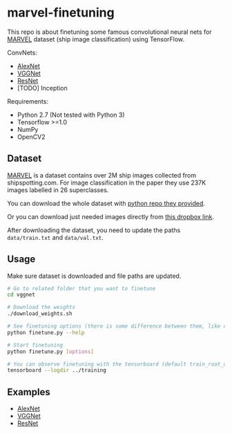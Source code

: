 # marvel-finetuning

This repo is about finetuning some famous convolutional neural nets for [MARVEL](https://github.com/avaapm/marveldataset2016) dataset (ship image classification) using TensorFlow.

ConvNets:

 * [AlexNet](https://papers.nips.cc/paper/4824-imagenet-classification-with-deep-convolutional-neural-networks.pdf)
 * [VGGNet](https://arxiv.org/pdf/1409.1556.pdf)
 * [ResNet](https://arxiv.org/pdf/1512.03385.pdf)
 * [TODO] Inception


Requirements:

 * Python 2.7 (Not tested with Python 3)
 * Tensorflow >=1.0
 * NumPy
 * OpenCV2


## Dataset

[MARVEL](https://github.com/avaapm/marveldataset2016) is a dataset contains over 2M ship images collected from shipspotting.com. For image classification in the paper they use 237K images labelled in 26 superclasses.

You can download the whole dataset with [python repo they provided](https://github.com/avaapm/marveldataset2016).

Or you can download just needed images directly from [this dropbox link](https://www.dropbox.com/s/tuzrz8hckxli6x3/marvel-dataset.zip?dl=0).

After downloading the dataset, you need to update the paths `data/train.txt` and `data/val.txt`.

## Usage

Make sure dataset is downloaded and file paths are updated.

```bash
# Go to related folder that you want to finetune
cd vggnet

# Download the weights
./download_weights.sh

# See finetuning options (there is some difference between them, like dropout or resnet depth)
python finetune.py --help

# Start finetuning
python finetune.py [options]

# You can observe finetuning with the tensorboard (default train_root_dir is ../training)
tensorboard --logdir ../training
```

## Examples

- [AlexNet](https://github.com/dgurkaynak/marvel-finetuning/blob/master/alexnet/examples.sh)
- [VGGNet](https://github.com/dgurkaynak/marvel-finetuning/blob/master/vggnet/examples.sh)
- [ResNet](https://github.com/dgurkaynak/marvel-finetuning/blob/master/resnet/examples.sh)

